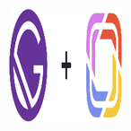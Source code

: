<div align="center">
  <div>
    <img width="200" height="200" src="media/gatsby-plus-prismic.svg" alt="Gatsby + Prismic" />
  </div>
</div>

